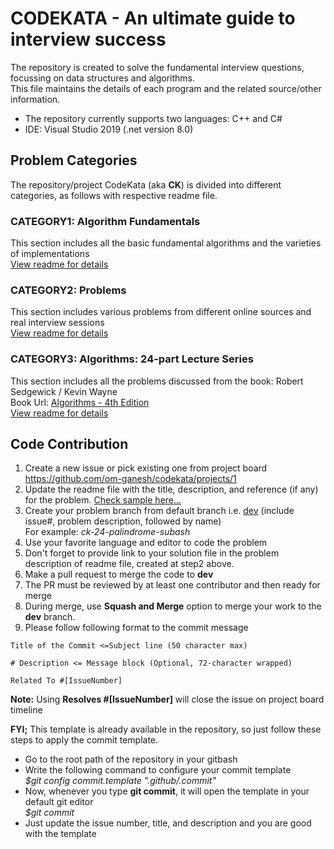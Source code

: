 # CODEKATA - An ultimate guide to interview success
The repository is created to solve the fundamental interview questions, focussing on data structures and algorithms.  
This file maintains the details of each program and the related source/other information.
* The repository currently supports two languages: C++ and C#  
* IDE: Visual Studio 2019 (.net version 8.0)  

## Problem Categories
The repository/project CodeKata (aka **CK**) is divided into different categories, as follows with respective readme file.


### CATEGORY1: Algorithm Fundamentals
This section includes all the basic fundamental algorithms and the varieties of implementations  
[View readme for details](readme-cat1.md)
  
  
  
### CATEGORY2: Problems
This section includes various problems from different online sources and real interview sessions  
[View readme for details](readme-cat2.md)  
  

    
### CATEGORY3: Algorithms: 24-part Lecture Series
This section includes all the problems discussed from the book: Robert Sedgewick / Kevin Wayne  
Book Url: [Algorithms - 4th Edition](https://algs4.cs.princeton.edu/home/)   
[View readme for details](readme-cat3.md)  


## Code Contribution

1. Create a new issue or pick existing one from project board  https://github.com/om-ganesh/codekata/projects/1
2. Update the readme file with the title, description, and reference (if any) for the problem. [Check sample here...](readme-cat1.md)
3. Create your problem branch from default branch i.e. [dev](https://github.com/om-ganesh/codekata/commits/dev) (include issue#, problem description, followed by name)  
For example: _ck-24-palindrome-subash_  
4. Use your favorite language and editor to code the problem  
5. Don't forget to provide link to your solution file in the problem description of readme file, created at step2 above.
6. Make a pull request to merge the code to **dev**
7. The PR must be reviewed by at least one contributor and then ready for merge  
8. During merge, use **Squash and Merge** option to merge your work to the **dev** branch.
9. Please follow following format to the commit message  

```
Title of the Commit <=Subject line (50 character max)

# Description <= Message block (Optional, 72-character wrapped)

Related To #[IssueNumber]  
```
**Note:** Using **Resolves #[IssueNumber]** will close the issue on project board timeline

**FYI;** This template is already available in the repository, so just follow these steps to apply the commit template.  
- Go to the root path of the repository in your gitbash  
- Write the following command to configure your commit template  
_$git config commit.template ".github/.commit"_  
- Now, whenever you type **git commit**, it will open the template in your default git editor  
_$git commit_ 
- Just update the issue number, title, and description  and you are good with the template  